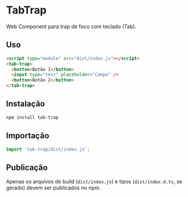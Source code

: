 # TabTrap

Web Component para trap de foco com teclado (Tab).

## Uso

```html
<script type="module" src="dist/index.js"></script>
<tab-trap>
  <button>Botão 1</button>
  <input type="text" placeholder="Campo" />
  <button>Botão 2</button>
</tab-trap>
```

## Instalação

```sh
npm install tab-trap
```

## Importação

```js
import 'tab-trap/dist/index.js';
```

## Publicação

Apenas os arquivos de build (`dist/index.js`) e tipos (`dist/index.d.ts`, se gerado) devem ser publicados no npm.
